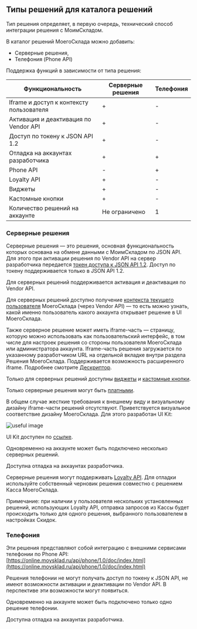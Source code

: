 ## Типы решений для каталога решений

Тип решения определяет, в первую очередь, технический способ интеграции решения с МоимСкладом.

В каталог решений МоегоСклада можно добавить:

+ Серверные решения,
+ Телефония (Phone API)

Поддержка функций в зависимости от типа решения:

| Функциональность                         | Серверные решения | Телефония |
|------------------------------------------|-------------------|-----------|
| Iframe и доступ к контексту пользователя | +                 | -         |
| Активация и деактивация по Vendor API    | +                 | -         |
| Доступ по токену к JSON API 1.2          | +                 | -         |
| Отладка на аккаунтах разработчика        | +                 | +         |
| Phone API                                | -                 | +         |
| Loyalty API                              | +                 | -         |
| Виджеты                                  | +                 | -         |
| Кастомные кнопки                         | +                 | -         |
| Количество решений на аккаунте           | Не ограничено     | 1         |

### Серверные решения

Серверные решения — это решения, основная функциональность которых основана на обмене данными с МоимСкладом по
JSON API.
Для этого при активации решения по Vendor API на сервер разработчика
передается [токен доступа к JSON API 1.2](#dostup-po-tokenu-k-json-api). Доступ по токену поддерживается только в JSON
API 1.2.

Для серверных решений поддерживается активация и деактивация по Vendor API.

Для серверных решений доступно
получение [контекста текущего пользователя](#poluchenie-kontexta-pol-zowatelq-dlq-reshenij-s-iframe-chast-u-kastomnymi-modal-nymi-oknami-i-widzhetami)
МоегоСклада (через Vendor API) —
то есть можно узнать, какой именно пользователь какого аккаунта открывает решение в UI МоегоСклада.

Также серверное решение может иметь iframe-часть — страницу, которую можно использовать как пользовательский
интерфейс,
в том числе для настроек решения со стороны пользователя МоегоСклада или администратора аккаунта.
Iframe-часть решения загружается по указанному разработчиком URL на отдельной вкладке внутри раздела Решения
МоегоСклада. Поддерживается возможность расширенного iframe. Подробнее смотрите [Дескриптор](#blok-iframe).

Только для серверных решений доступны [виджеты](#vidzhety) и [кастомные кнопки](#kastomnye-knopki).

Только серверные решения могут быть [платными](#stoimost-resheniq).

В общем случае жесткие требования к внешнему виду и визуальному дизайну iframe-части решений отсутствуют.
Приветствуется визуальное соответствие дизайну МоегоСклада. Для этого разработан UI Kit:

![useful image](ui-kit.png)

UI Kit доступен по [ссылке](https://github.com/moysklad/html-marketplace-1.0-uikit).

Одновременно на аккаунте может быть подключено несколько серверных решений.

Доступна отладка на аккаунтах разработчика.

Серверные решения могут поддерживать [Loyalty API](https://dev.moysklad.ru/doc/api/loyalty/1.0).
Для отладки используйте собственный черновик решения совместно с решением Касса МоегоСклада.

Примечание: при наличии у пользователя нескольких установленных решений, использующих Loyalty API, отправка запросов из Кассы будет происходить только для одного решения, выбранного пользователем в настройках Скидок.

### Телефония

Эти решения представляют собой интеграцию с внешними сервисами телефонии по Phone API:
[https://online.moysklad.ru/api/phone/1.0/doc/index.html](https://online.moysklad.ru/api/phone/1.0/doc/index.html)

Решения телефонии не могут получать доступ по токену к JSON API, не имеют возможности активации и деактивации по
Vendor API. В перспективе эти возможности могут появиться.

Одновременно на аккаунте может быть подключено только одно решение телефонии.

Доступна отладка на аккаунтах разработчика.
